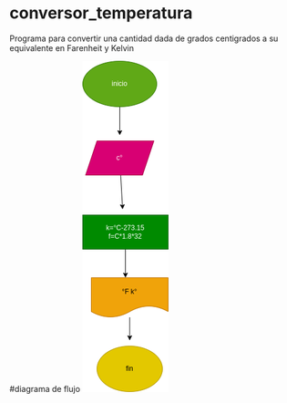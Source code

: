 # conversor_temperatura
Programa para convertir una cantidad dada de grados centigrados a su equivalente en Farenheit y Kelvin

#diagrama de flujo
![diagrama de flujo](diagrama.png "diagrama de fllujo")
